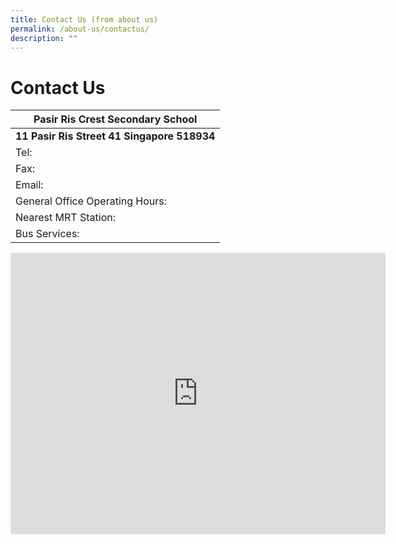 ```yaml
---
title: Contact Us (from about us)
permalink: /about-us/contactus/
description: ""
---
```

Contact Us
==========

  

| Pasir Ris Crest Secondary School |
| --- |
| **11 Pasir Ris Street 41&nbsp;Singapore 518934** |
| Tel:&nbsp; | 6581 1655 |
| Fax: | 6581 3226 |
| Email: | [prcss@moe.edu.sg](mailto:prcss@moe.edu.sg) |
| General Office Operating Hours: | Monday to Friday,&nbsp;8am to 5pm |
| Nearest MRT Station: | Pasir Ris MRT |
| Bus Services: | 358, 17, 81, 12, 3 |

<iframe loading="lazy" allowfullscreen="" style="border:0;" height="450" width="600" src="https://www.google.com/maps/embed?pb=!1m18!1m12!1m3!1d3988.673000711429!2d103.9572219496832!3d1.3728870618800848!2m3!1f0!2f0!3f0!3m2!1i1024!2i768!4f13.1!3m3!1m2!1s0x31da3dad63ecf159%3A0x271036d990e496a0!2sPasir%20Ris%20Crest%20Secondary%20School!5e0!3m2!1sen!2ssg!4v1664356480565!5m2!1sen!2ssg"></iframe>